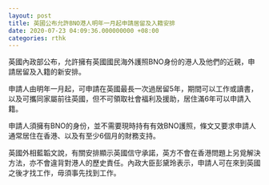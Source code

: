```yaml
---
layout: post
title: 英國公布允許BNO港人明年一月起申請居留及入籍安排
date: 2020-07-23 04:09:36.000000000 +08:00
categories: rthk
---
```


英國內政部公布，允許擁有英國國民海外護照BNO身份的港人及他們的近親，申請居留及入籍的新安排。

申請人由明年一月起，可申請在英國最長一次過居留5年，期間可以工作或讀書，以及可攜同家屬前往英國，但不可領取社會福利及援助，居住滿6年可以申請入籍。

申請人須擁有BNO的身份，並不需要現時持有有效BNO護照，條文又要求申請人通常居住在香港、以及有至少6個月的財務支持。

英國外相藍韜文說，有關安排顯示英國信守承諾，英方不會在香港問題上另覓解決方法，亦不會違背對港人的歷史責任。內政大臣彭黛玲表示，申請人可在來到英國之後才找工作，毋須事先找到工作。
